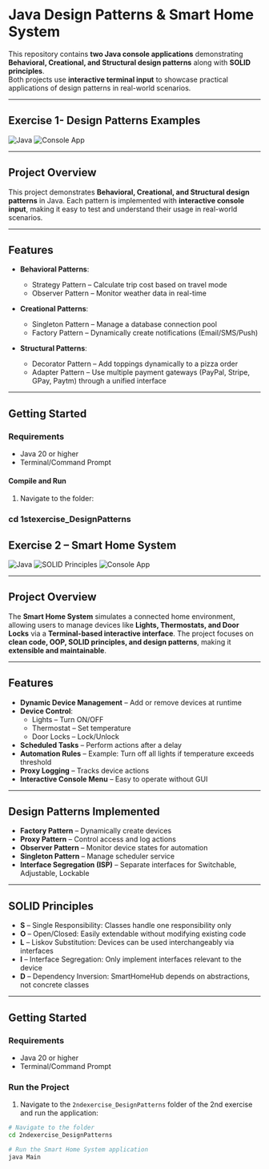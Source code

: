# Java Design Patterns & Smart Home System  

This repository contains **two Java console applications** demonstrating **Behavioral, Creational, and Structural design patterns** along with **SOLID principles**.  
Both projects use **interactive terminal input** to showcase practical applications of design patterns in real-world scenarios.

---
##  Exercise 1- Design Patterns Examples 

![Java](https://img.shields.io/badge/Language-Java-blue) ![Console App](https://img.shields.io/badge/Interface-Terminal-orange)

---

## Project Overview
This project demonstrates **Behavioral, Creational, and Structural design patterns** in Java. Each pattern is implemented with **interactive console input**, making it easy to test and understand their usage in real-world scenarios.  

---

## Features
- **Behavioral Patterns**:
  - Strategy Pattern – Calculate trip cost based on travel mode  
  - Observer Pattern – Monitor weather data in real-time  

- **Creational Patterns**:
  - Singleton Pattern – Manage a database connection pool  
  - Factory Pattern – Dynamically create notifications (Email/SMS/Push)  

- **Structural Patterns**:
  - Decorator Pattern – Add toppings dynamically to a pizza order  
  - Adapter Pattern – Use multiple payment gateways (PayPal, Stripe, GPay, Paytm) through a unified interface  

---

## Getting Started

### Requirements
- Java 20 or higher  
- Terminal/Command Prompt  

#### Compile and Run
1. Navigate to the folder:
### cd 1stexercise_DesignPatterns


##   Exercise 2 – Smart Home System

![Java](https://img.shields.io/badge/Language-Java-blue) ![SOLID Principles](https://img.shields.io/badge/SOLID-Principles-green) ![Console App](https://img.shields.io/badge/Interface-Terminal-orange)

---

## Project Overview
The **Smart Home System** simulates a connected home environment, allowing users to manage devices like **Lights, Thermostats, and Door Locks** via a **Terminal-based interactive interface**. The project focuses on **clean code, OOP, SOLID principles, and design patterns**, making it **extensible and maintainable**.

---

## Features
- **Dynamic Device Management** – Add or remove devices at runtime  
- **Device Control**:
  - Lights – Turn ON/OFF  
  - Thermostat – Set temperature  
  - Door Locks – Lock/Unlock  
- **Scheduled Tasks** – Perform actions after a delay  
- **Automation Rules** – Example: Turn off all lights if temperature exceeds threshold  
- **Proxy Logging** – Tracks device actions  
- **Interactive Console Menu** – Easy to operate without GUI  

---

## Design Patterns Implemented
- **Factory Pattern** – Dynamically create devices  
- **Proxy Pattern** – Control access and log actions  
- **Observer Pattern** – Monitor device states for automation  
- **Singleton Pattern** – Manage scheduler service  
- **Interface Segregation (ISP)** – Separate interfaces for Switchable, Adjustable, Lockable  

---

## SOLID Principles
- **S** – Single Responsibility: Classes handle one responsibility only  
- **O** – Open/Closed: Easily extendable without modifying existing code  
- **L** – Liskov Substitution: Devices can be used interchangeably via interfaces  
- **I** – Interface Segregation: Only implement interfaces relevant to the device  
- **D** – Dependency Inversion: SmartHomeHub depends on abstractions, not concrete classes  

---

## Getting Started

### Requirements
- Java 20 or higher  
- Terminal/Command Prompt  


### Run the Project

1. Navigate to the `2ndexercise_DesignPatterns` folder of the 2nd exercise and run the application:

```bash
# Navigate to the folder
cd 2ndexercise_DesignPatterns

# Run the Smart Home System application
java Main



